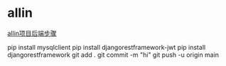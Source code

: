 # allin
[allin项目后端步骤](https://github.com/xskh2007/allin/blob/main/docs/allin.md)

pip install mysqlclient
pip install djangorestframework-jwt
pip install djangorestframework
git add .
git commit -m "hi"
git push -u origin main
